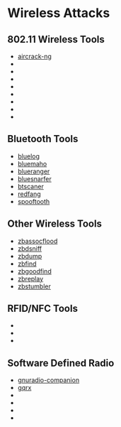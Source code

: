 # Wireless Attacks

802.11 Wireless Tools
---------------------
* [aircrack-ng](../tools/_template.md)
* [](../tools/_template.md)
* [](../tools/_template.md)
* [](../tools/_template.md)
* [](../tools/_template.md)
* [](../tools/_template.md)
* [](../tools/_template.md)
* [](../tools/_template.md)
* [](../tools/_template.md)

Bluetooth Tools
---------------------

* [bluelog](../tools/_template.md)
* [bluemaho](../tools/_template.md)
* [blueranger](../tools/_template.md)
* [bluesnarfer](../tools/_template.md)
* [btscaner](../tools/_template.md)
* [redfang](../tools/_template.md)
* [spooftooth](../tools/_template.md)

Other Wireless Tools
---------------------

* [zbassocflood](../tools/_template.md)
* [zbdsniff](../tools/_template.md)
* [zbdump](../tools/_template.md)
* [zbfind](../tools/_template.md)
* [zbgoodfind](../tools/_template.md)
* [zbreplay](../tools/_template.md)
* [zbstumbler](../tools/_template.md)



RFID/NFC Tools
---------------------

* [](../tools/_template.md)
* [](../tools/_template.md)
* [](../tools/_template.md)


Software Defined Radio
----------------------

* [gnuradio-companion](../tools/_template.md)
* [gqrx](../tools/_template.md)
* [](../tools/_template.md)
* [](../tools/_template.md)
* [](../tools/_template.md)
* [](../tools/_template.md)


